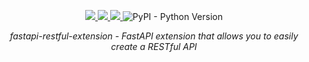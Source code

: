 <p align="center">
    <a href="https://github.com/maximshumilo/fastapi-restful-extension/actions?query=workflow%3ATest+event%3Apush+branch%3Amaster" target="_blank">
        <img src="https://github.com/maximshumilo/fastapi-restful-extension/actions/workflows/test.yml/badge.svg">
    </a>
    <a href="https://codecov.io/gh/maximshumilo/fastapi-restful-extension">
        <img src="https://img.shields.io/codecov/c/gh/maximshumilo/fastapi-restful-extension?color=%2378c55b"/>
    </a>
    <a href="https://pypi.org/project/fastapi-restful-extension/" target="_blank">
        <img src="https://img.shields.io/pypi/v/fastapi-restful-extension?color=%2374c954">
    </a>
    <img alt="PyPI - Python Version" src="https://img.shields.io/pypi/pyversions/fastapi-restful-extension?color=%2378c55b">
</p>

<p align="center">
    <em>fastapi-restful-extension - FastAPI extension that allows you to easily create a RESTful API</em>
</p>
